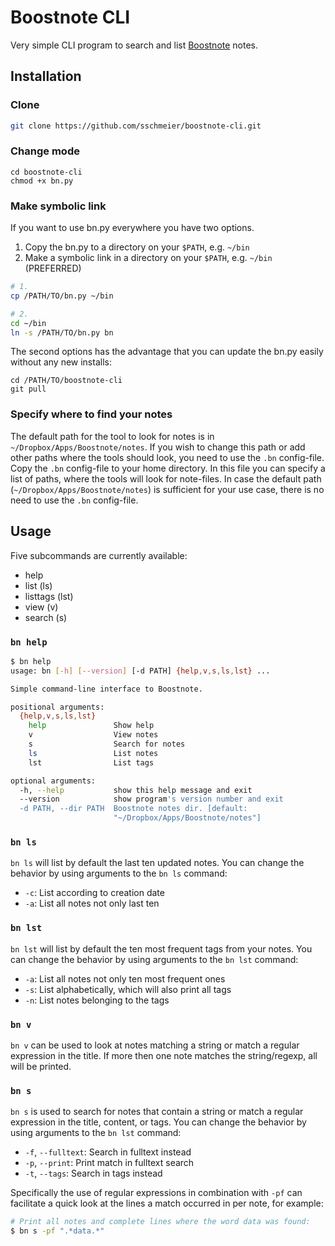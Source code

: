 # Boostnote CLI

Very simple CLI program to search and list [Boostnote](https://boostnote.io/) notes.

## Installation

###  Clone

```bash
git clone https://github.com/sschmeier/boostnote-cli.git 
```

### Change mode

```
cd boostnote-cli
chmod +x bn.py
```

### Make symbolic link

If you want to use bn.py everywhere you have two options.

1. Copy the bn.py to a directory on your `$PATH`, e.g. `~/bin`
2. Make a symbolic link in a directory on your `$PATH`, e.g. `~/bin` (PREFERRED)

```bash
# 1.
cp /PATH/TO/bn.py ~/bin

# 2.
cd ~/bin
ln -s /PATH/TO/bn.py bn
```

The second options has the advantage that you can update the bn.py easily without any new installs:

```
cd /PATH/TO/boostnote-cli
git pull
```

### Specify where to find your notes

The default path for the tool to look for notes is in `~/Dropbox/Apps/Boostnote/notes`. 
If you wish to change this path or add other paths where the tools should look, you need to use the `.bn` config-file.
Copy the `.bn` config-file to your home directory.
In this file you can specify a list of paths, where the tools will look for note-files.
In case the default path (`~/Dropbox/Apps/Boostnote/notes`) is sufficient for your use case, there is no need to use the `.bn` config-file.


## Usage

Five subcommands are currently available:

- help
- list (ls)
- listtags (lst)
- view (v)
- search (s)

### `bn help`

```bash
$ bn help
usage: bn [-h] [--version] [-d PATH] {help,v,s,ls,lst} ...

Simple command-line interface to Boostnote.

positional arguments:
  {help,v,s,ls,lst}
    help               Show help
    v                  View notes
    s                  Search for notes
    ls                 List notes
    lst                List tags

optional arguments:
  -h, --help           show this help message and exit
  --version            show program's version number and exit
  -d PATH, --dir PATH  Boostnote notes dir. [default:
                       "~/Dropbox/Apps/Boostnote/notes"]
```


### `bn ls`

`bn ls` will list by default the last ten updated notes.
You can change the behavior by using arguments to the `bn ls` command:

- `-c`: List according to creation date
- `-a`: List all notes not only last ten


### `bn lst`

`bn lst` will list by default the ten most frequent tags from your notes.
You can change the behavior by using arguments to the `bn lst` command:

- `-a`: List all notes not only ten most frequent ones
- `-s`: List alphabetically, which will also print all tags
- `-n`: List notes belonging to the tags


### `bn v`

`bn v` can be used to look at notes matching a string or match a regular expression in the title.
If more then one note matches the string/regexp, all will be printed.


### `bn s`

`bn s` is used to search for notes that contain a string or match a regular expression in the title, content, or tags.
You can change the behavior by using arguments to the `bn lst` command:

- `-f`, `--fulltext`: Search in fulltext instead
- `-p`, `--print`: Print match in fulltext search
- `-t`, `--tags`: Search in tags instead


Specifically the use of regular expressions in combination with `-pf` can facilitate a quick look at the lines a match occurred in per note, for example:

```bash
# Print all notes and complete lines where the word data was found:
$ bn s -pf ".*data.*"
```
